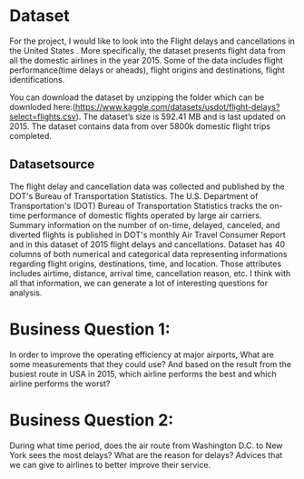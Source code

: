 # Dataset
For the project, I would like to look into the Flight delays and cancellations in the United States . More specifically, the dataset presents flight data from all the domestic airlines in the year 2015. Some of the data includes flight performance(time delays or aheads), flight origins and destinations, flight identifications.

You can download the dataset by unzipping the folder which can be downloded here:(https://www.kaggle.com/datasets/usdot/flight-delays?select=flights.csv).
The dataset’s size is 592.41 MB and is last updated on 2015. The dataset contains data from over 5800k domestic flight trips completed.

## Datasetsource
The flight delay and cancellation data was collected and published by the DOT's Bureau of
Transportation Statistics. The U.S. Department of Transportation's (DOT) Bureau of
Transportation Statistics tracks the on-time performance of domestic flights operated by large
air carriers. Summary information on the number of on-time, delayed, canceled, and diverted
flights is published in DOT's monthly Air Travel Consumer Report and in this dataset of 2015
flight delays and cancellations.
Dataset has 40 columns of both numerical and categorical data representing
informations regarding flight origins, destinations, time, and location. Those attributes includes
airtime, distance, arrival time, cancellation reason, etc. I think with all that information, we can
generate a lot of interesting questions for analysis.

# Business Question 1:
In order to improve the operating efficiency at major airports, What are
some measurements that they could use? And based on the result from the busiest route in
USA in 2015, which airline performs the best and which airline performs the worst?
# Business Question 2:
During what time period, does the air route from Washington D.C. to New York sees the most
delays? What are the reason for delays? Advices that we can give to airlines to better improve
their service.




